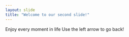 ```yaml
---
layout: slide
title: "Welcome to our second slide!"
---
```

Enjoy every moment in life
Use the left arrow to go back!
